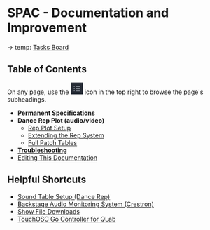 # SPAC - Documentation and Improvement

-> temp: [Tasks Board](https://github.com/orgs/Sloan-Performing-Arts-Center/projects/1)

## Table of Contents

On any page, use the ![outline button](assets/outline.png) icon in the top right to browse the page's subheadings.

- [**Permanent Specifications**](specs.md)
- **Dance Rep Plot (audio/video)**
  - [Rep Plot Setup](rep/setup.md)
  - [Extending the Rep System](rep/extending.md)
  - [Full Patch Tables](rep/patch.md)
- [**Troubleshooting**](troubleshooting.md)
- [Editing This Documentation](editing/editing.md)

## Helpful Shortcuts

- [Sound Table Setup (Dance Rep)](rep/setup.md#setting-the-sound-table)
- [Backstage Audio Monitoring System (Crestron)](specs.md#backstage-audio-monitoring-tesiracrestrontf)
- [Show File Downloads](SHOW%20FILE%20BACKUPS/)
- [TouchOSC Go Controller for QLab](extras/control.md)
